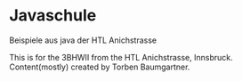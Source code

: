 # Javaschule
Beispiele aus java der HTL Anichstrasse

This is for the 3BHWII from the HTL Anichstrasse, Innsbruck.
Content(mostly) created by Torben Baumgartner.
